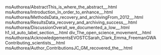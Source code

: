 msAuthorea/AbstractThis_is_where_the_abstract__.html
msAuthorea/Introduction_In_order_to_enhance__.html
msAuthorea/MethodsData_recovery_and_archivingFrom_2012__.html
msAuthorea/ResultsData_recovery_and_archiving_success__.html
msAuthorea/DiscussionOverall_we_documented_a_low__.html
h1_id_auto_label_section__.html
div_The_open_science_movement__.html
msAuthorea/AcknowledgementsEVOSTCSarah_Clark_Emma_FreemanGWAContributing_scientists__.html
msAuthorea/Author_ContributionsJC_GM_recovered_the__.html